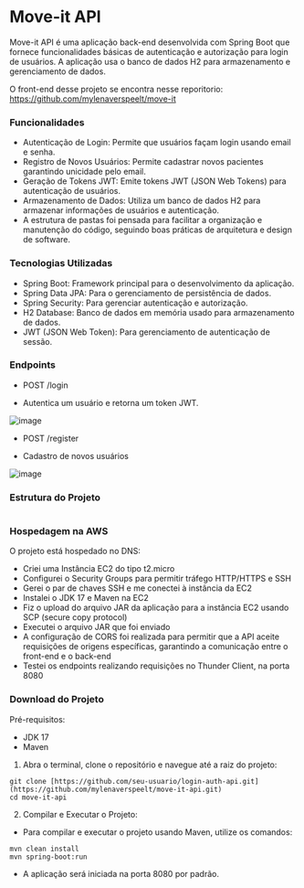 # Move-it API

Move-it API é uma aplicação back-end desenvolvida com Spring Boot que fornece funcionalidades básicas de autenticação e autorização para login de usuários. A aplicação usa o banco de dados H2 para armazenamento e gerenciamento de dados. 

O front-end desse projeto se encontra nesse reporitorio: https://github.com/mylenaverspeelt/move-it

### Funcionalidades

- Autenticação de Login: Permite que usuários façam login usando email e senha.
- Registro de Novos Usuários: Permite cadastrar novos pacientes garantindo unicidade pelo email.
- Geração de Tokens JWT: Emite tokens JWT (JSON Web Tokens) para autenticação de usuários.
- Armazenamento de Dados: Utiliza um banco de dados H2 para armazenar informações de usuários e autenticação.
- A estrutura de pastas foi pensada para facilitar a organização e manutenção do código, seguindo boas práticas de arquitetura e design de software.

### Tecnologias Utilizadas

- Spring Boot: Framework principal para o desenvolvimento da aplicação.
- Spring Data JPA: Para o gerenciamento de persistência de dados.
- Spring Security: Para gerenciar autenticação e autorização.
- H2 Database: Banco de dados em memória usado para armazenamento de dados.
- JWT (JSON Web Token): Para gerenciamento de autenticação de sessão.

### Endpoints
* POST /login
- Autentica um usuário e retorna um token JWT.

![image](https://github.com/user-attachments/assets/3e7798ac-b25d-45be-ac83-716fef9fba71)

* POST /register
- Cadastro de novos usuários

![image](https://github.com/user-attachments/assets/518c22f4-47ec-4872-8665-bac4691d5740)


### Estrutura do Projeto

```

```

### Hospedagem na AWS

O projeto está hospedado no DNS: 

- Criei uma Instância EC2 do tipo t2.micro
- Configurei o Security Groups para permitir tráfego HTTP/HTTPS e SSH
- Gerei o par de chaves SSH e me conectei à instância da EC2
- Instalei o JDK 17 e Maven na EC2
- Fiz o upload do arquivo JAR da aplicação para a instância EC2 usando SCP (secure copy protocol)
- Executei o arquivo JAR que foi enviado
- A configuração de CORS foi realizada para permitir que a API aceite requisições de origens específicas, garantindo a comunicação entre o front-end e o back-end
- Testei os endpoints realizando requisições no Thunder Client, na porta 8080 

### Download do Projeto

Pré-requisitos:

- JDK 17
- Maven

1. Abra o terminal, clone o repositório e navegue até a raiz do projeto:

```
git clone [https://github.com/seu-usuario/login-auth-api.git](https://github.com/mylenaverspeelt/move-it-api.git)
cd move-it-api
```

2. Compilar e Executar o Projeto:
- Para compilar e executar o projeto usando Maven, utilize os comandos:

```
mvn clean install
mvn spring-boot:run
```
- A aplicação será iniciada na porta 8080 por padrão.
